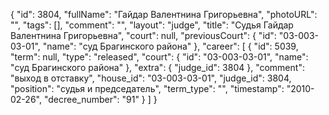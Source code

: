 {
    "id": 3804,
    "fullName": "Гайдар Валентнина Григорьевна",
    "photoURL": "",
    "tags": [],
    "comment": "",
    "layout": "judge",
    "title": "Судья Гайдар Валентнина Григорьевна",
    "court": null,
    "previousCourt": {
        "id": "03-003-03-01",
        "name": "суд Брагинского района"
    },
    "career": [
        {
            "id": 5039,
            "term": null,
            "type": "released",
            "court": {
                "id": "03-003-03-01",
                "name": "суд Брагинского района"
            },
            "extra": {
                "judge_id": 3804
            },
            "comment": "выход в отставку",
            "house_id": "03-003-03-01",
            "judge_id": 3804,
            "position": "судья и председатель",
            "term_type": "",
            "timestamp": "2010-02-26",
            "decree_number": "91"
        }
    ]
}
